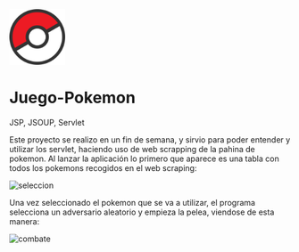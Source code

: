 <img src="https://github.com/roberechev/Juego-Pokemon/blob/master/img/pokemon.png" alt="mypy logo" width="100px"/>

# Juego-Pokemon
JSP, JSOUP, Servlet

Este proyecto se realizo en un fin de semana, y sirvio para poder entender y utilizar los servlet, haciendo uso de web scrapping de la pahina de pokemon.
Al lanzar la aplicación lo primero que aparece es una tabla con todos los pokemons recogidos en el web scraping:

![seleccion](https://user-images.githubusercontent.com/44029315/218823243-eb288c24-af32-452b-8153-cd5a3931ac9c.PNG)

Una vez seleccionado el pokemon que se va a utilizar, el programa selecciona un adversario aleatorio y empieza la pelea, viendose de esta manera:

![combate](https://user-images.githubusercontent.com/44029315/218823217-4aea7421-ecda-48ef-9e44-bc1d294b57f4.PNG)
